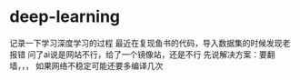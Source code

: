 # deep-learning
记录一下学习深度学习的过程
最近在复现鱼书的代码，导入数据集的时候发现老报错
问了ai说是网站不行，给了一个镜像站，还是不行
先说解决方案：要翻墙，，，
如果网络不稳定可能还要多编译几次
